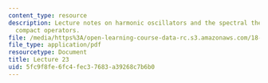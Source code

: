 ```yaml
---
content_type: resource
description: Lecture notes on harmonic oscillators and the spectral theorem for self-adjoint
  compact operators.
file: /media/https%3A/open-learning-course-data-rc.s3.amazonaws.com/18-102-introduction-to-functional-analysis-spring-2009/5fc9f8fe6fc4fec37683a39268c7b6b0_MIT18_102s09_lec23.pdf
file_type: application/pdf
resourcetype: Document
title: Lecture 23
uid: 5fc9f8fe-6fc4-fec3-7683-a39268c7b6b0
---
```


